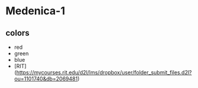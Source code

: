 # Medenica-1
## colors
- red
- green
- blue
- [RIT] (https://mycourses.rit.edu/d2l/lms/dropbox/user/folder_submit_files.d2l?ou=1101740&db=2069481)
